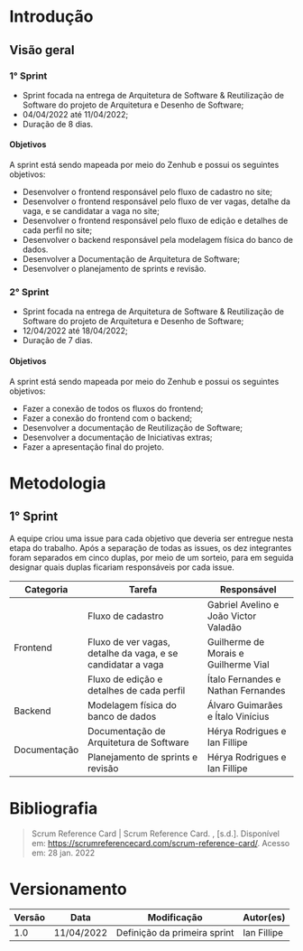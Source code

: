 # Introdução

## Visão geral

### 1° Sprint
- Sprint focada na entrega de Arquitetura de Software & Reutilização de Software do projeto de Arquitetura e Desenho de Software;
- 04/04/2022 até 11/04/2022;
- Duração de 8 dias.

#### Objetivos

A sprint está sendo mapeada por meio do Zenhub e possui os seguintes objetivos:

- Desenvolver o frontend responsável pelo fluxo de cadastro no site;
- Desenvolver o frontend responsável pelo fluxo de ver vagas, detalhe da vaga, e se candidatar a vaga no site;
- Desenvolver o frontend responsável pelo fluxo de edição e detalhes de cada perfil no site;
- Desenvolver o backend responsável pela modelagem física do banco de dados.
- Desenvolver a Documentação de Arquitetura de Software;
- Desenvolver o planejamento de sprints e revisão.

### 2° Sprint

- Sprint focada na entrega de Arquitetura de Software & Reutilização de Software do projeto de Arquitetura e Desenho de Software;
- 12/04/2022 até 18/04/2022;
- Duração de 7 dias.

#### Objetivos

A sprint está sendo mapeada por meio do Zenhub e possui os seguintes objetivos:

- Fazer a conexão de todos os fluxos do frontend;
- Fazer a conexão do frontend com o backend;
- Desenvolver a documentação de Reutilização de Software;
- Desenvolver a documentação de Iniciativas extras;
- Fazer a apresentação final do projeto.

# Metodologia

## 1° Sprint

A equipe criou uma issue para cada objetivo que deveria ser entregue nesta etapa do trabalho. Após a separação de todas as issues, os dez integrantes foram separados em cinco duplas, por meio de um sorteio, para em seguida designar quais duplas ficariam responsáveis por cada issue.

<table>
<thead>
  <tr>
    <th>Categoria</th>
    <th>Tarefa</th>
    <th>Responsável</th>
  </tr>
</thead>
<tbody>
  <tr>
    <td rowspan="3">Frontend</td>
    <td>Fluxo de cadastro</td>
    <td>Gabriel Avelino e João Victor Valadão</td>
  </tr>
  <tr>
    <td>Fluxo de ver vagas, detalhe da vaga, e se candidatar a vaga</td>
    <td>Guilherme de Morais e Guilherme Vial</td>
  </tr>
  <tr>
    <td>Fluxo de edição e detalhes de cada perfil</td>
    <td>Ítalo Fernandes e Nathan Fernandes</td>
  </tr>
  <tr>
    <td>Backend</td>
    <td>Modelagem física do banco de dados</td>
    <td>Álvaro Guimarães e Ítalo Vinícius</td>
  </tr>
  <tr>
    <td rowspan="2">Documentação</td>
    <td>Documentação de Arquitetura de Software</td>
    <td>Hérya Rodrigues e Ian Fillipe</td>
  </tr>
  <tr>
    <td>Planejamento de sprints e revisão</td>
    <td>Hérya Rodrigues e Ian Fillipe</td>
  </tr>
</tbody>
</table>


# Bibliografia

> Scrum Reference Card | Scrum Reference Card. , [s.d.]. Disponível em: <https://scrumreferencecard.com/scrum-reference-card/>. Acesso em: 28 jan. 2022

# Versionamento

Versão | Data | Modificação | Autor(es) |
|--|--|--|--|
|1.0|11/04/2022|Definição da primeira sprint|Ian Fillipe|